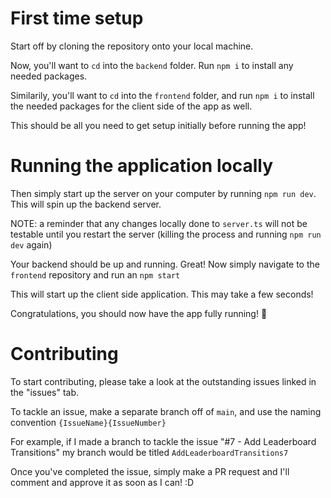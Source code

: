 # First time setup

Start off by cloning the repository onto your local machine.

Now, you'll want to `cd` into the `backend` folder. Run `npm i` to install any needed packages.

Similarily, you'll want to `cd` into the `frontend` folder, and run `npm i` to install the needed packages for the client side of the app as well.

This should be all you need to get setup initially before running the app!

# Running the application locally

Then simply start up the server on your computer by running `npm run dev`. This will spin up the backend server.

NOTE: a reminder that any changes locally done to `server.ts` will not be testable until you restart the server (killing the process and running `npm run dev` again)

Your backend should be up and running. Great! Now simply navigate to the `frontend` repository and run an `npm start`

This will start up the client side application. This may take a few seconds!

Congratulations, you should now have the app fully running! 🎉

# Contributing

To start contributing, please take a look at the outstanding issues linked in the "issues" tab.

To tackle an issue, make a separate branch off of `main`, and use the naming convention `{IssueName}{IssueNumber}`

For example, if I made a branch to tackle the issue "#7 - Add Leaderboard Transitions" my branch would be titled `AddLeaderboardTransitions7`

Once you've completed the issue, simply make a PR request and I'll comment and approve it as soon as I can! :D
